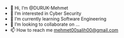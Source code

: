- 👋 Hi, I’m @DURUK-Mehmet
- 👀 I’m interested in Cyber Security
- 🌱 I’m currently learning Software Engineering 
- 💞️ I’m looking to collaborate on ...
- 📫 How to reach me mehmet00salih00@gmail.com

<!---
DURUK-Mehmet/DURUK-Mehmet is a ✨ special ✨ repository because its `README.md` (this file) appears on your GitHub profile.
You can click the Preview link to take a look at your changes.
--->
